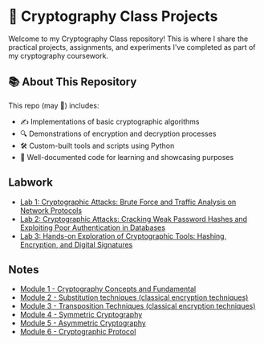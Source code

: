 # 🔐 Cryptography Class Projects

Welcome to my Cryptography Class repository! This is where I share the practical projects, assignments, and experiments I've completed as part of my cryptography coursework.

## 📚 About This Repository

This repo (may 🤞) includes:
- ✍️ Implementations of basic cryptographic algorithms
- 🔍 Demonstrations of encryption and decryption processes
- 🛠️ Custom-built tools and scripts using Python
- 📖 Well-documented code for learning and showcasing purposes

## Labwork
- [Lab 1: Cryptographic Attacks: Brute Force and Traffic Analysis on Network Protocols](Cryptography-Class/Assessments/2-Lab-Works/Lab-Work-1/readme.md)
- [Lab 2: Cryptographic Attacks: Cracking Weak Password Hashes and Exploiting Poor Authentication in Databases](Cryptography-Class/Assessments/2-Lab-Works/Lab-Work-2/readme.md)
- [Lab 3: Hands-on Exploration of Cryptographic Tools: Hashing, Encryption, and Digital Signatures](Cryptography-Class/Assessments/2-Lab-Works/Lab-Work-3/README.md)

## Notes
- [Module 1 - Cryptography Concepts and Fundamental](Cryptography-Class/Notes/Module%201%20-%20Cryptography%20Concepts%20and%20Fundamental.md)
- [Module 2 - Substitution techniques (classical encryption techniques)](Cryptography-Class/Notes/Module%202%20-%20Substitution%20techniques%20(classical%20encryption%20techniques).md)
- [Module 3 - Transposition Techniques (classical encryption techniques)](Cryptography-Class/Notes/Module%203%20-%20Transposition%20Techniques%20(classical%20encryption%20techniques).md)
- [Module 4 - Symmetric Cryptography](Cryptography-Class/Notes/Module%204%20-%20Symmetric%20Cryptography.md)
- [Module 5 - Asymmetric Cryptography](Cryptography-Class/Notes/Module%205%20-%20Asymmetric%20Cryptography.md)
- [Module 6 - Cryptographic Protocol](Cryptography-Class/Notes/Module%206%20-%20Cryptographic%20Protocol.md)

